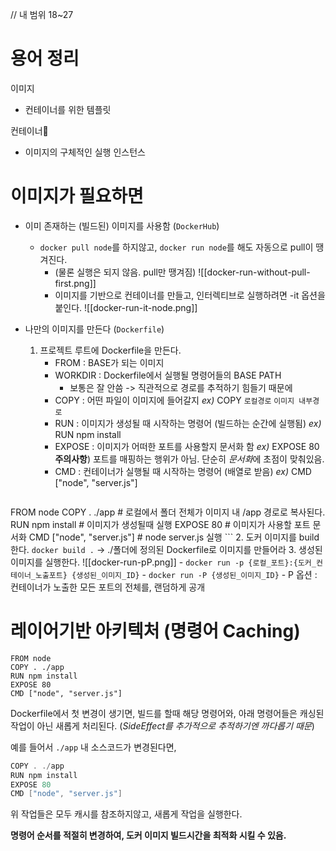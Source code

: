 // 내 범위 18~27

# 용어 정리
이미지
- 컨테이너를 위한 템플릿

컨테이너
- 이미지의 구체적인 실행 인스턴스

# 이미지가 필요하면
- 이미 존재하는 (빌드된) 이미지를 사용함 (`DockerHub`)
	- `docker pull node`를 하지않고, `docker run node`를 해도 자동으로 pull이 땡겨진다.
		- (물론 실행은 되지 않음. pull만 땡겨짐)
		![[docker-run-without-pull-first.png]]
		- 이미지를 기반으로 컨테이너를 만들고, 인터렉티브로 실행하려면 -it 옵션을 붙인다.
			![[docker-run-it-node.png]]

- 나만의 이미지를 만든다 (`Dockerfile`)
	1. 프로젝트 루트에 Dockerfile을 만든다.
		- FROM : BASE가 되는 이미지
		- WORKDIR : Dockerfile에서 실행될 명령어들의 BASE PATH
			- 보통은 잘 안씀 -> 직관적으로 경로를 추적하기 힘들기 때문에
		- COPY : 어떤 파일이 이미지에 들어갈지
			*ex)* COPY `로컬경로` `이미지 내부경로`
		- RUN : 이미지가 생성될 때 시작하는 명령어 (빌드하는 순간에 실행됨)
			*ex)* RUN npm install
		- EXPOSE : 이미지가 어떠한 포트를 사용할지 문서화 함
			*ex)* EXPOSE 80
			**주의사항**) 포트를 매핑하는 행위가 아님. 단순히 *문서화*에 초점이 맞춰있음.
		- CMD : 컨테이너가 실행될 때 시작하는 명령어 (배열로 받음)
			*ex)* CMD ["node", "server.js"]
		```mysql
FROM node
COPY . ./app   # 로컬에서 폴더 전체가 이미지 내 /app 경로로 복사된다.
RUN npm install # 이미지가 생성될때 실행
EXPOSE 80 # 이미지가 사용할 포트 문서화
CMD ["node", "server.js"] # node server.js  실행
		```
	2. 도커 이미지를 build 한다.
		`docker build .` -> ./폴더에 정의된 Dockerfile로 이미지를 만들어라
	3. 생성된 이미지를 실행한다.
		![[docker-run-pP.png]]
		- `docker run -p {로컬_포트}:{도커_컨테이너_노출포트} {생성된_이미지_ID}`
		- `docker run -P {생성된_이미지_ID}`
			- P 옵션 : 컨테이너가 노출한 모든 포트의 전체를, 랜덤하게 공개
# 레이어기반 아키텍처 (명령어 Caching)
```mysql
FROM node
COPY . ./app
RUN npm install
EXPOSE 80
CMD ["node", "server.js"]
```
Dockerfile에서 첫 변경이 생기면, 빌드를 할때 해당 명령어와, 아래 명령어들은 캐싱된 작업이 아닌 새롭게 처리된다. (*SideEffect를 추가적으로 추적하기엔 까다롭기 때문*)

예를 들어서 `./app` 내 소스코드가 변경된다면,
```java
COPY . ./app
RUN npm install
EXPOSE 80
CMD ["node", "server.js"]
```
위 작업들은 모두 캐시를 참조하지않고, 새롭게 작업을 실행한다.

**명령어 순서를 적절히 변경하여, 도커 이미지 빌드시간을 최적화 시킬 수 있음.**

